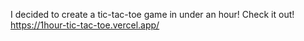 I decided to create a tic-tac-toe game in under an hour! Check it out!
https://1hour-tic-tac-toe.vercel.app/

